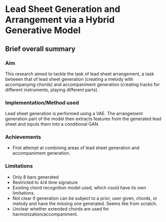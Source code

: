 # Lead Sheet Generation and Arrangement via a Hybrid Generative Model

## Brief overall summary
### Aim
This research aimed to tackle the task of lead sheet arrangement, a task between that of lead sheet generation (creating a melody with accompanying chords) and accompaniment generation (creating tracks for different instruments, playing different parts).

### Implementation/Method used
Lead sheet generation is performed using a VAE. The arrangement generation part of the model then extracts features from the generated lead sheet and inputs them into a conditional GAN.

### Achievements
- First attempt at combining areas of lead sheet generation and accompaniment generation.

### Limitations
- Only 8 bars generated
- Restricted to 4/4 time signature
- Existing chord recognition model used, which could have its own limitations.
- Not clear if generation can be subject to a prior, user given, chords, or melody and have the missing one generated. Seems like from scratch.
- Unclear whether extended chords are used for harmonization/accompaniment.